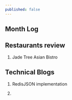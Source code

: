 ```yaml
---
published: false
---
```

## Month Log

## Restaurants review

1. Jade Tree Asian Bistro


## Technical Blogs

1. RedisJSON implementation 

2. 

